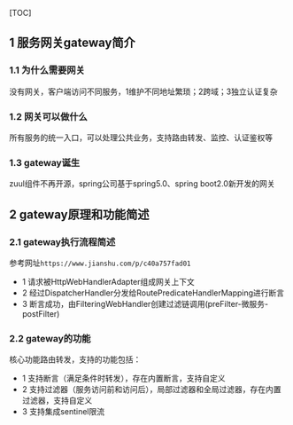 [TOC]
## 1 服务网关gateway简介
### 1.1 为什么需要网关
没有网关，客户端访问不同服务，1维护不同地址繁琐；2跨域；3独立认证复杂

### 1.2 网关可以做什么
所有服务的统一入口，可以处理公共业务，支持路由转发、监控、认证鉴权等

### 1.3 gateway诞生
zuul组件不再开源，spring公司基于spring5.0、spring boot2.0新开发的网关

## 2 gateway原理和功能简述
### 2.1 gateway执行流程简述
参考网址`https://www.jianshu.com/p/c40a757fad01`
- 1 请求被HttpWebHandlerAdapter组成网关上下文
- 2 经过DispatcherHandler分发给RoutePredicateHandlerMapping进行断言
- 3 断言成功，由FilteringWebHandler创建过滤链调用(preFilter-微服务-postFilter)

### 2.2 gateway的功能
核心功能路由转发，支持的功能包括：
- 1 支持断言（满足条件时转发），存在内置断言，支持自定义
- 2 支持过滤器（服务访问前和访问后），局部过滤器和全局过滤器，存在内置过滤器，支持自定义
- 3 支持集成sentinel限流